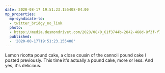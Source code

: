 ```yaml
---
date: 2020-08-17 19:51:23.155408-04:00
mp_properties:
  mp-syndicate-to:
  - twitter_bridgy_no_link
  photo:
  - https://media.desmondrivet.com/2020/08/0_61f3744b-2842-468d-8f3f-f79d2fd81aa8.jpg
  published:
  - '2020-08-17T19:51:23.155408'
---
```


Lemon ricotta pound cake, a close cousin of the cannoli pound cake I posted previously. This time it's actually a pound cake, more or less. And yes, it's delicious. 